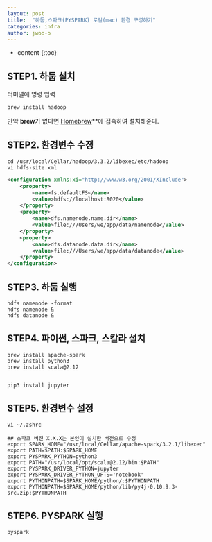 ```yaml
---
layout: post
title:  "하둡,스파크(PYSPARK) 로컬(mac) 환경 구성하기"
categories: infra
author: jwoo-o
---
```

* content
{:toc}

## STEP1. 하둡 설치
터미널에 명령 입력
```
brew install hadoop
```
만약 **brew**가 없다면 [Homebrew](https://brew.sh/index_ko)**에 접속하여 설치해준다.

## STEP2. 환경변수 수정
```
cd /usr/local/Cellar/hadoop/3.3.2/libexec/etc/hadoop
vi hdfs-site.xml

```

```xml
<configuration xmlns:xi="http://www.w3.org/2001/XInclude">
	<property>
		<name>fs.defaultFS</name>
		<value>hdfs://localhost:8020</value>
	</property>
	<property>
		<name>dfs.namenode.name.dir</name>
		<value>file:///Users/we/app/data/namenode</value>
	</property>
	<property>
		<name>dfs.datanode.data.dir</name>
		<value>file:///Users/we/app/data/datanode</value>
	</property>
</configuration>
```

## STEP3. 하둡 실행
```
hdfs namenode -format
hdfs namenode &
hdfs datanode &
```

## STEP4. 파이썬, 스파크, 스칼라 설치
```
brew install apache-spark
brew install python3
brew install scala@2.12


pip3 install jupyter
```

## STEP5. 환경변수 설정
```
vi ~/.zshrc

## 스파크 버전 X.X.X는 본인이 설치한 버전으로 수정
export SPARK_HOME="/usr/local/Cellar/apache-spark/3.2.1/libexec"
export PATH=$PATH:$SPARK_HOME
export PYSPARK_PYTHON=python3
export PATH="/usr/local/opt/scala@2.12/bin:$PATH"
export PYSPARK_DRIVER_PYTHON=jupyter
export PYSPARK_DRIVER_PYTHON_OPTS='notebook'
export PYTHONPATH=$SPARK_HOME/python/:$PYTHONPATH
export PYTHONPATH=$SPARK_HOME/python/lib/py4j-0.10.9.3-src.zip:$PYTHONPATH
```

## STEP6. PYSPARK 실행
```
pyspark
```
